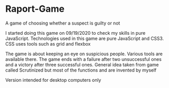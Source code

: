 # Raport-Game
A game of choosing whether a suspect is guilty or not

I started doing this game on 09/19/2020 to check my skills in pure JavaScript. Technologies used in this game are pure JavaScript and CSS3. CSS uses tools such as grid and flexbox

The game is about keeping an eye on suspicious people. Various tools are available there. The game ends with a failure after two unsuccessful ones and a victory after three successful ones. General idea taken from game called Scrutinized but most of the functions and are invented by myself

Version intended for desktop computers only